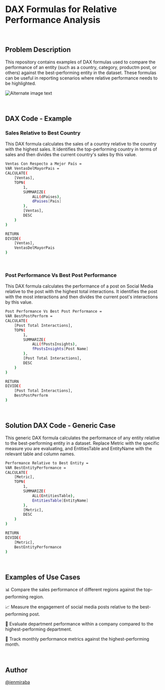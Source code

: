 

# DAX Formulas for Relative Performance Analysis
&nbsp;
## Problem Description
This repository contains examples of DAX formulas used to compare the performance of an entity (such as a country, category, productm post, or others) against the best-performing entity in the dataset. These formulas can be useful in reporting scenarios where relative performance needs to be highlighted.

![Alternate image text](./images/DAX3.gif)

&nbsp;
## DAX Code - Example
### Sales Relative to Best Country
This DAX formula calculates the sales of a country relative to the country with the highest sales. It identifies the top-performing country in terms of sales and then divides the current country's sales by this value.

```bash
Ventas Con Respecto a Mejor País = 
VAR VentasDelMayorPais =
CALCULATE(
    [Ventas],
    TOPN(
        1,
        SUMMARIZE(
            ALL(dPaises),
            dPaises[Pais]
        ),
        [Ventas],
        DESC
    )
)

RETURN
DIVIDE(
    [Ventas],
    VentasDelMayorPais
)
```
&nbsp;
### Post Performance Vs Best Post Performance
This DAX formula calculates the performance of a post on Social Media relative to the post with the highest total interactions. It identifies the post with the most interactions and then divides the current post's interactions by this value.

```bash
Post Performance Vs Best Post Performance = 
VAR BestPostPerform =
CALCULATE(
    [Post Total Interactions],
    TOPN(
        1,
        SUMMARIZE(
            ALL(fPostsInsights),
            fPostsInsights[Post Name]
        ),
        [Post Total Interactions],
        DESC
    )
)

RETURN
DIVIDE(
    [Post Total Interactions],
    BestPostPerform
)
```
&nbsp;
## Solution DAX Code - Generic Case
This generic DAX formula calculates the performance of any entity relative to the best-performing entity in a dataset. Replace Metric with the specific measure you are evaluating, and EntitiesTable and EntityName with the relevant table and column names.

```bash
Performance Relative to Best Entity = 
VAR BestEntityPerformance =
CALCULATE(
    [Metric],
    TOPN(
        1,
        SUMMARIZE(
            ALL(EntitiesTable),
            EntitiesTable[EntityName]
        ),
        [Metric],
        DESC
    )
)

RETURN
DIVIDE(
    [Metric],
    BestEntityPerformance
)
```
&nbsp;
## Examples of Use Cases
📊 Compare the sales performance of different regions against the top-performing region.

📈 Measure the engagement of social media posts relative to the best-performing post.

🏢 Evaluate department performance within a company compared to the highest-performing department.

📅 Track monthly performance metrics against the highest-performing month.

&nbsp;
## Author
[@jenmiraba](https://github.com/jenmiraba)


